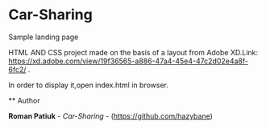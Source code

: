 # Car-Sharing
Sample landing page

HTML AND CSS project made on the basis of a layout from Adobe XD.Link: https://xd.adobe.com/view/19f36565-a886-47a4-45e4-47c2d02e4a8f-6fc2/ .

In order to display it,open index.html in browser.


** Author

 **Roman Patiuk** - *Car-Sharing* - (https://github.com/hazybane)




